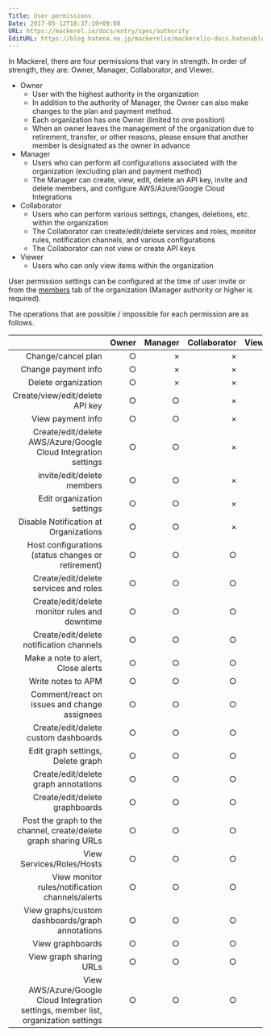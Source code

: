 ```yaml
---
Title: User permissions
Date: 2017-05-12T18:37:19+09:00
URL: https://mackerel.io/docs/entry/spec/authority
EditURL: https://blog.hatena.ne.jp/mackerelio/mackerelio-docs.hatenablog.mackerel.io/atom/entry/10328749687245582827
---
```


In Mackerel, there are four permissions that vary in strength. In order of strength, they are: Owner, Manager, Collaborator, and Viewer. 

- Owner
    - User with the highest authority in the organization
    - In addition to the authority of Manager, the Owner can also make changes to the plan and payment method.
    - Each organization has one Owner (limited to one position)
    - When an owner leaves the management of the organization due to retirement, transfer, or other reasons, please ensure that another member is designated as the owner in advance
- Manager
    - Users who can perform all configurations associated with the organization (excluding plan and payment method)
    - The Manager can create, view, edit, delete an API key, invite and delete members, and configure AWS/Azure/Google Cloud Integrations
- Collaborator
    - Users who can perform various settings, changes, deletions, etc. within the organization
    - The Collaborator can create/edit/delete services and roles, monitor rules, notification channels, and various configurations
    - The Collaborator can not view or create API keys
- Viewer
    - Users who can only view items within the organization

User permission settings can be configured at the time of user invite or from the [members](https://mackerel.io/my?tab=members) tab of the organization (Manager authority or higher is required).

The operations that are possible / impossible for each permission are as follows.

|                                                              | Owner  | Manager | Collaborator | Viewer |
|-------------------------------------------------------------:|-------:|--------:|-------------:|-------:|
| Change/cancel plan                                           |       ○|        ×|             ×|       ×|
| Change payment info                                          |       ○|        ×|             ×|       ×|
| Delete organization                                          |       ○|        ×|             ×|       ×|
| Create/view/edit/delete API key                              |       ○|        ○|             ×|       ×|
| View payment info                                            |       ○|        ○|             ×|       ×|
| Create/edit/delete AWS/Azure/Google Cloud Integration settings |       ○|        ○|             ×|       ×|
| invite/edit/delete members                                   |       ○|        ○|             ×|       ×|
| Edit organization settings                                   |       ○|        ○|             ×|       ×|
| Disable Notification at Organizations                        |       ○|        ○|             ×|       ×|
| Host configurations (status changes or retirement)           |       ○|        ○|             ○|       ×|
| Create/edit/delete services and roles                        |       ○|        ○|             ○|       ×|
| Create/edit/delete monitor rules and downtime                |       ○|        ○|             ○|       ×|
| Create/edit/delete notification channels                     |       ○|        ○|             ○|       ×|
| Make a note to alert, Close alerts                           |       ○|        ○|             ○|       ×|
| Write notes to APM                                           |       ○|        ○|             ○|       ×|
| Comment/react on issues and change assignees                |       ○|        ○|             ○|       ×|
| Create/edit/delete custom dashboards                         |       ○|        ○|             ○|       ×|
| Edit graph settings, Delete graph                            |       ○|        ○|             ○|       ×|
| Create/edit/delete graph annotations                         |       ○|        ○|             ○|       ×|
| Create/edit/delete graphboards                               |       ○|        ○|             ○|       ×|
| Post the graph to the channel, create/delete graph sharing URLs |       ○|        ○|             ○|       ×|
| View Services/Roles/Hosts                                    |       ○|        ○|             ○|       ○|
| View monitor rules/notification channels/alerts              |       ○|        ○|             ○|       ○|
| View graphs/custom dashboards/graph annotations              |       ○|        ○|             ○|       ○|
| View graphboards                                             |       ○|        ○|             ○|       ○|
| View graph sharing URLs                                      |       ○|        ○|             ○|       ○|
| View AWS/Azure/Google Cloud Integration settings, member list, organization settings |       ○|        ○|             ○|       ○|
